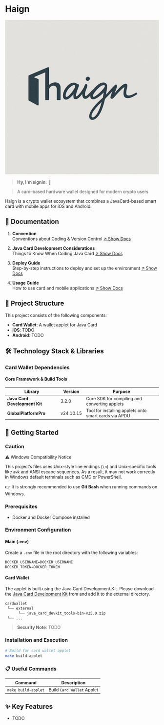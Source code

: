 # Haign

![Logo](./docs/public/typo_logo.png)

> **Hy, I'm signin.** 🔑

> A card–based hardware wallet designed for modern crypto users

Haign is a crypto wallet ecosystem that combines a JavaCard-based smart card with mobile apps for iOS and Android.

## 📕 Documentation
1. **Convention**  
   Conventions about Coding & Version Control [↗️ Show Docs](./docs/convention.md)

2. **Java Card Development Considerations**  
   Things to Know When Coding Java Card [↗️ Show Docs](./docs/javacard.md)

3. **Deploy Guide**  
   Step-by-step instructions to deploy and set up the environment [↗️ Show Docs](./docs/deploy.md)

4. **Usage Guide**  
   How to use card and mobile applications [↗️ Show Docs](./docs/usage.md)

## 📂 Project Structure

This project consists of the following components:

- **Card Wallet**: A wallet applet for Java Card
- **iOS**: TODO
- **Android**: TODO

## 🛠️ Technology Stack & Libraries

### Card Wallet Dependencies

#### Core Framework & Build Tools

| Library  | Version | Purpose |
| -------- | ------- | ------- |
| **Java Card Development Kit**      | 3.2.0       | Core SDK for compiling and converting applets          |
| **GlobalPlatformPro**              | v24.10.15   | Tool for installing applets onto smart cards via APDU  |

## 🚀 Getting Started

### Caution
⚠️ Windows Compatibility Notice

This project’s files uses Unix-style line endings (`\n`) and Unix-specific tools like `awk` and ANSI escape sequences. As a result, it may not work correctly in Windows default terminals such as CMD or PowerShell.

👉 It is strongly recommended to use **Git Bash** when running commands on Windows.

### Prerequisites

- Docker and Docker Compose installed

### Environment Configuration

#### Main (.env)

Create a `.env` file in the root directory with the following variables:

```
DOCKER_USERNAME=DOCKER_USERNAME
DOCKER_TOKEN=DOCKER_TOKEN
```

#### Card Wallet

The applet is built using the Java Card Development Kit. Please download the [Java Card Development Kit](https://www.oracle.com/java/technologies/javacard-downloads.html) from and add it to the external directory.

```
cardwallet
 └── external
      └── java_card_devkit_tools-bin-v25.0.zip
 └── ...
```

> **Security Note**: TODO

### Installation and Execution

```bash
# Build for card wallet applet
make build-applet

```

### 📋 Useful Commands

| Command             | Description                |
| ------------------- | -------------------------- |
| `make build-applet` | Build `Card Wallet` Applet |



## ✨ Key Features

- TODO
